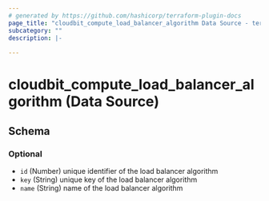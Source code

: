 ```yaml
---
# generated by https://github.com/hashicorp/terraform-plugin-docs
page_title: "cloudbit_compute_load_balancer_algorithm Data Source - terraform-provider-cloudbit"
subcategory: ""
description: |-
  
---
```


# cloudbit_compute_load_balancer_algorithm (Data Source)





<!-- schema generated by tfplugindocs -->
## Schema

### Optional

- `id` (Number) unique identifier of the load balancer algorithm
- `key` (String) unique key of the load balancer algorithm
- `name` (String) name of the load balancer algorithm


